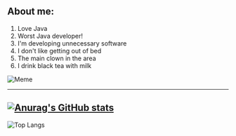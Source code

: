 ## About me:
1. Love Java
2. Worst Java developer!
3. I'm developing unnecessary software
4. I don't like getting out of bed
5. The main clown in the area
6. I drink black tea with milk

![Meme](https://media.tenor.com/beoMANVJLvwAAAAM/java-dev.gif)

---
[![Anurag's GitHub stats](https://github-readme-stats.vercel.app/api?username=Kindit87&theme=onedark)](https://github.com/anuraghazra/github-readme-stats)
---
![Top Langs](https://github-readme-stats.vercel.app/api/top-langs/?username=Kindit87&layout=compact&theme=onedark)

